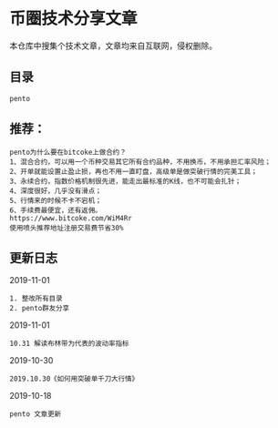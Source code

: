 # 币圈技术分享文章

本仓库中搜集个技术文章，文章均来自互联网，侵权删除。

## 目录

```
pento
```

## 推荐：
```
pento为什么要在bitcoke上做合约？ 
1、混合合约，可以用一个币种交易其它所有合约品种，不用换币，不用承担汇率风险；
2、开单就能设置止盈止损，再也不用一直盯盘，高级单是做突破行情的完美工具；
3、永续合约，指数价格机制很先进，能走出最标准的K线，也不可能会扎针；
4、深度很好，几乎没有滑点；
5、行情来的时候不卡不宕机；
6、手续费最便宜，还有返佣。 
https://www.bitcoke.com/WiM4Rr
使用喷头推荐地址注册交易费节省30%
```

## 更新日志

2019-11-01

```
1. 整改所有目录
2. pento群友分享
```

2019-11-01

```
10.31 解读布林带为代表的波动率指标
```

2019-10-30

```
2019.10.30《如何用突破单千刀大行情》
```

2019-10-18

```
pento 文章更新
```

